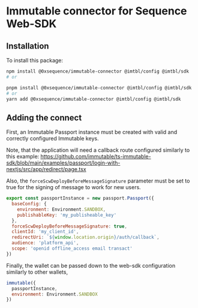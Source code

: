# Immutable connector for Sequence Web-SDK

## Installation

To install this package:

```bash
npm install @0xsequence/immutable-connector @imtbl/config @imtbl/sdk
# or

pnpm install @0xsequence/immutable-connector @imtbl/config @imtbl/sdk
# or
yarn add @0xsequence/immutable-connector @imtbl/config @imtbl/sdk
```

## Adding the connect

First, an Immutable Passport instance must be created with valid and correctly configured Immutable keys.

Note, that the application will need a callback route configured similarly to this example: https://github.com/immutable/ts-immutable-sdk/blob/main/examples/passport/login-with-nextjs/src/app/redirect/page.tsx

Also, the `forceScwDeployBeforeMessageSignature` parameter must be set to true for the signing of message to work for new users.

```js
export const passportInstance = new passport.Passport({
  baseConfig: {
    environment: Environment.SANDBOX,
    publishableKey: 'my_publisheable_key'
  },
  forceScwDeployBeforeMessageSignature: true,
  clientId: 'my_client_id',
  redirectUri: `${window.location.origin}/auth/callback`,
  audience: 'platform_api',
  scope: 'openid offline_access email transact'
})
```

Finally, the wallet can be passed down to the web-sdk configuration similarly to other wallets,

```js
immutable({
  passportInstance,
  environment: Environment.SANDBOX
})
```

